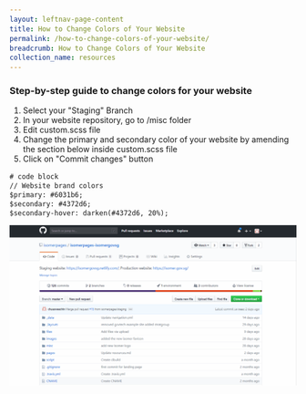 ```yaml
---
layout: leftnav-page-content
title: How to Change Colors of Your Website
permalink: /how-to-change-colors-of-your-website/
breadcrumb: How to Change Colors of Your Website
collection_name: resources
---
```


### **Step-by-step guide to change colors for your website**
1. Select your "Staging" Branch
2. In your website repository, go to /misc folder
3. Edit custom.scss file
4. Change the primary and secondary color of your website by amending the section below inside custom.scss file
5. Click on "Commit changes" button

```
# code block
// Website brand colors
$primary: #6031b6;
$secondary: #4372d6;
$secondary-hover: darken(#4372d6, 20%);
```

![How to Change the Colors for Your Website](/images/resources/website-color-change.gif)


